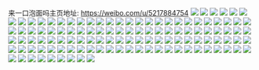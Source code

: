 来一口泡面吗主页地址: https://weibo.com/u/5217884754 
![](https://wx4.sinaimg.cn/mw2000/005H7Ibwgy1h94ilfiqzcj30u01407b7.jpg) 
![](https://wx4.sinaimg.cn/mw2000/005H7Ibwgy1h94ilg5467j30u010q121.jpg) 
![](https://wx4.sinaimg.cn/mw2000/005H7Ibwgy1h94ilgm7kgj30u012cgv7.jpg) 
![](https://wx4.sinaimg.cn/mw2000/005H7Ibwgy1h94ilh3495j30u012gwn9.jpg) 
![](https://wx4.sinaimg.cn/mw2000/005H7Ibwgy1h94ilhu8icj30u00watf1.jpg) 
![](https://wx4.sinaimg.cn/mw2000/005H7Ibwgy1h8jiourk92j30u0191wnj.jpg) 
![](https://wx4.sinaimg.cn/mw2000/005H7Ibwgy1h8jiov6nvdj30u0191qba.jpg) 
![](https://wx4.sinaimg.cn/mw2000/005H7Ibwgy1h8jiowegikj30u0191qbx.jpg) 
![](https://wx4.sinaimg.cn/mw2000/005H7Ibwgy1h8jioue70gj30u01917cp.jpg) 
![](https://wx4.sinaimg.cn/mw2000/005H7Ibwgy1h8jiowxaisj30u0190alc.jpg) 
![](https://wx4.sinaimg.cn/mw2000/005H7Ibwgy1h8bowjv715j30u01407c4.jpg) 
![](https://wx4.sinaimg.cn/mw2000/005H7Ibwgy1h8bowjacp8j30u014046a.jpg) 
![](https://wx4.sinaimg.cn/mw2000/005H7Ibwgy1h8aqxk5sg1j30u01407c2.jpg) 
![](https://wx4.sinaimg.cn/mw2000/005H7Ibwgy1h8aqxjfpzuj30u012ndo0.jpg) 
![](https://wx4.sinaimg.cn/mw2000/005H7Ibwgy1h8aqxkprq3j30u0140qbj.jpg) 
![](https://wx4.sinaimg.cn/mw2000/005H7Ibwgy1h8aqxlvnikj30u00zmgrv.jpg) 
![](https://wx4.sinaimg.cn/mw2000/005H7Ibwgy1h82cpd88a8j30u014017h.jpg) 
![](https://wx4.sinaimg.cn/mw2000/005H7Ibwgy1h82cpdm2chj30u01407hg.jpg) 
![](https://wx4.sinaimg.cn/mw2000/005H7Ibwgy1h82cpzgeulj30u0140jxv.jpg) 
![](https://wx4.sinaimg.cn/mw2000/005H7Ibwgy1h82cpzrhk0j30u011w7bf.jpg) 
![](https://wx4.sinaimg.cn/mw2000/005H7Ibwgy1h82cq02z48j30u0140dl5.jpg) 
![](https://wx4.sinaimg.cn/mw2000/005H7Ibwgy1h82cq0ej7kj30m8100ae6.jpg) 
![](https://wx4.sinaimg.cn/mw2000/005H7Ibwgy1h7z1ax4wymj30u00u0tcr.jpg) 
![](https://wx4.sinaimg.cn/mw2000/005H7Ibwgy1h7z1axjekej30u00u0tep.jpg) 
![](https://wx4.sinaimg.cn/mw2000/005H7Ibwgy1h7z1av2ilbj30u00u044w.jpg) 
![](https://wx4.sinaimg.cn/mw2000/005H7Ibwgy1h7z1avfcu6j30u00yjgp6.jpg) 
![](https://wx4.sinaimg.cn/mw2000/005H7Ibwgy1h7z1avygk6j30u00u0q7h.jpg) 
![](https://wx4.sinaimg.cn/mw2000/005H7Ibwgy1h7z1axthquj30u01400wq.jpg) 
![](https://wx4.sinaimg.cn/mw2000/005H7Ibwgy1h7pj0k90duj30u014045d.jpg) 
![](https://wx4.sinaimg.cn/mw2000/005H7Ibwgy1h7pj0kwcppj30u0140gsq.jpg) 
![](https://wx4.sinaimg.cn/mw2000/005H7Ibwgy1h7pj0lnsorj30u00z4q9k.jpg) 
![](https://wx4.sinaimg.cn/mw2000/005H7Ibwgy1h7pj0mu1tgj30u00u0jxc.jpg) 
![](https://wx4.sinaimg.cn/mw2000/005H7Ibwgy1h7pj0nevafj30u01407fg.jpg) 
![](https://wx4.sinaimg.cn/mw2000/005H7Ibwgy1h7pj0nvzecj30u0140101.jpg) 
![](https://wx4.sinaimg.cn/mw2000/005H7Ibwgy1h7pj0oep1uj30u0191aj9.jpg) 
![](https://wx4.sinaimg.cn/mw2000/005H7Ibwgy1h7pj0oym02j30u019110t.jpg) 
![](https://wx4.sinaimg.cn/mw2000/005H7Ibwgy1h7n7zsvciej30n00n0mz4.jpg) 
![](https://wx4.sinaimg.cn/mw2000/005H7Ibwgy1h7n7zt9h4mj30u012f454.jpg) 
![](https://wx4.sinaimg.cn/mw2000/005H7Ibwgy1h7ef1c9257j30u019bn5i.jpg) 
![](https://wx4.sinaimg.cn/mw2000/005H7Ibwgy1h7ef1ebb87j30u0190q52.jpg) 
![](https://wx4.sinaimg.cn/mw2000/005H7Ibwgy1h7ef1dkvntj30u0190n7v.jpg) 
![](https://wx4.sinaimg.cn/mw2000/005H7Ibwgy1h7ef1fjtjbj30u0190431.jpg) 
![](https://wx4.sinaimg.cn/mw2000/005H7Ibwgy1h7ef1gahlfj30u0190n5g.jpg) 
![](https://wx4.sinaimg.cn/mw2000/005H7Ibwgy1h7ef1hkmz4j31900u0q9z.jpg) 
![](https://wx4.sinaimg.cn/mw2000/005H7Ibwgy1h79gzv7sm5j31900u0gt6.jpg) 
![](https://wx4.sinaimg.cn/mw2000/005H7Ibwgy1h79gzw3cevj31900u0q96.jpg) 
![](https://wx4.sinaimg.cn/mw2000/005H7Ibwgy1h79gzwlfhzj30u0190n2c.jpg) 
![](https://wx4.sinaimg.cn/mw2000/005H7Ibwgy1h79gzzinhsj30u014otld.jpg) 
![](https://wx4.sinaimg.cn/mw2000/005H7Ibwgy1h79gzukjn8j30u0140n26.jpg) 
![](https://wx4.sinaimg.cn/mw2000/005H7Ibwgy1h79gzxjz5mj30s90xin1w.jpg) 
![](https://wx4.sinaimg.cn/mw2000/005H7Ibwgy1h79gzy62ezj30u01400zm.jpg) 
![](https://wx4.sinaimg.cn/mw2000/005H7Ibwgy1h79gzz0245j30u0140n3r.jpg) 
![](https://wx4.sinaimg.cn/mw2000/005H7Ibwgy1h79h025cl5j30u0140ajb.jpg) 
![](https://wx4.sinaimg.cn/mw2000/005H7Ibwgy1h79gzx67p1j30u019142v.jpg) 
![](https://wx4.sinaimg.cn/mw2000/005H7Ibwgy1h79h003jljj30u019046u.jpg) 
![](https://wx4.sinaimg.cn/mw2000/005H7Ibwgy1h76ynpphnqj30u01400yy.jpg) 
![](https://wx4.sinaimg.cn/mw2000/005H7Ibwgy1h6vveswfruj30u012c46k.jpg) 
![](https://wx4.sinaimg.cn/mw2000/005H7Ibwgy1h6vvetumzvj30tm0qp42m.jpg) 
![](https://wx4.sinaimg.cn/mw2000/005H7Ibwgy1h6vvetbupjj30u0140755.jpg) 
![](https://wx4.sinaimg.cn/mw2000/005H7Ibwgy1h6vveubc4hj30u00wawfc.jpg) 
![](https://wx4.sinaimg.cn/mw2000/005H7Ibwgy1h6vvev4k28j30u00vyjwp.jpg) 
![](https://wx4.sinaimg.cn/mw2000/005H7Ibwgy1h6vvew70j7j30u0140tgy.jpg) 
![](https://wx4.sinaimg.cn/mw2000/005H7Ibwgy1h6vvex7rqij30u00um0zm.jpg) 
![](https://wx4.sinaimg.cn/mw2000/005H7Ibwgy1h6vvexnov3j30pl0sgae8.jpg) 
![](https://wx4.sinaimg.cn/mw2000/005H7Ibwgy1h6iv79h6dzj30u01400y1.jpg) 
![](https://wx4.sinaimg.cn/mw2000/005H7Ibwly1h6fa8r5j9lj30u0140grk.jpg) 
![](https://wx4.sinaimg.cn/mw2000/005H7Ibwly1h6fa8v75ytj30u0140dpc.jpg) 
![](https://wx4.sinaimg.cn/mw2000/005H7Ibwly1h6fa8ympbjj30u0140wf6.jpg) 
![](https://wx4.sinaimg.cn/mw2000/005H7Ibwly1h6fa90a3j2j30u0140gq9.jpg) 
![](https://wx4.sinaimg.cn/mw2000/005H7Ibwgy1h67fkdrdijj30u0140t9q.jpg) 
![](https://wx4.sinaimg.cn/mw2000/005H7Ibwgy1h67fkblvq3j30u0140tax.jpg) 
![](https://wx4.sinaimg.cn/mw2000/005H7Ibwgy1h67fkc8lq6j30u01400uy.jpg) 
![](https://wx4.sinaimg.cn/mw2000/005H7Ibwgy1h67fkctp9aj30u0140wgp.jpg) 
![](https://wx4.sinaimg.cn/mw2000/005H7Ibwgy1h67fkdazt9j30u013mjuh.jpg) 
![](https://wx4.sinaimg.cn/mw2000/005H7Ibwgy1h5ebjm2xhhj30u0140k1f.jpg) 
![](https://wx4.sinaimg.cn/mw2000/005H7Ibwgy1h5ebjnk9wsj30u01407e7.jpg) 
![](https://wx4.sinaimg.cn/mw2000/005H7Ibwgy1h5c3ymkab9j30u0140qam.jpg) 
![](https://wx4.sinaimg.cn/mw2000/005H7Ibwgy1h5c3ynb8y6j30u0140q8r.jpg) 
![](https://wx4.sinaimg.cn/mw2000/005H7Ibwgy1h5c3ynzhjij30u0140dme.jpg) 
![](https://wx4.sinaimg.cn/mw2000/005H7Ibwgy1h57bizua1pj30u0140dom.jpg) 
![](https://wx4.sinaimg.cn/mw2000/005H7Ibwgy1h57bj1l6rmj30u0140alt.jpg) 
![](https://wx4.sinaimg.cn/mw2000/005H7Ibwgy1h57bixzhhkj30u0140gu4.jpg) 
![](https://wx4.sinaimg.cn/mw2000/005H7Ibwgy1h53o73vgl6j30u0140k0s.jpg) 
![](https://wx4.sinaimg.cn/mw2000/005H7Ibwgy1h53o72bunnj30ph0sgjur.jpg) 
![](https://wx4.sinaimg.cn/mw2000/005H7Ibwgy1h53o75fl1pj30u013yqa9.jpg) 
![](https://wx4.sinaimg.cn/mw2000/005H7Ibwgy1h4qhapjcfzj30u0140tgh.jpg) 
![](https://wx4.sinaimg.cn/mw2000/005H7Ibwgy1h4qhaq30qnj30u014010p.jpg) 
![](https://wx4.sinaimg.cn/mw2000/005H7Ibwgy1h4qhaqooyfj30u0140n2d.jpg) 
![](https://wx4.sinaimg.cn/mw2000/005H7Ibwgy1h4o9sge4vbj30u00u0n5x.jpg) 
![](https://wx4.sinaimg.cn/mw2000/005H7Ibwgy1h4o9sfc69sj30u00u0dn0.jpg) 
![](https://wx4.sinaimg.cn/mw2000/005H7Ibwgy1h4o9shaz61j30u01400zp.jpg) 
![](https://wx4.sinaimg.cn/mw2000/005H7Ibwgy1h4j2gb3vtjj30u00u0gqd.jpg) 
![](https://wx4.sinaimg.cn/mw2000/005H7Ibwgy1h4ekk210e5j30u00z0gtw.jpg) 
![](https://wx4.sinaimg.cn/mw2000/005H7Ibwgy1h4ekk1a87gj30u011sdoy.jpg) 
![](https://wx4.sinaimg.cn/mw2000/005H7Ibwgy1h4duy4daf8j30u00u0tdh.jpg) 
![](https://wx4.sinaimg.cn/mw2000/005H7Ibwgy1h4duy4pqrgj30u00xagsp.jpg) 
![](https://wx4.sinaimg.cn/mw2000/005H7Ibwgy1h4duy54cq3j30u00u00zf.jpg) 
![](https://wx4.sinaimg.cn/mw2000/005H7Ibwgy1h4duy3o2idj30u00u0jy7.jpg) 
![](https://wx4.sinaimg.cn/mw2000/005H7Ibwly1h3q723661gj30u011uahc.jpg) 
![](https://wx4.sinaimg.cn/mw2000/005H7Ibwgy1h152gw8zz0j30u03xmb29.jpg) 
![](https://wx4.sinaimg.cn/mw2000/005H7Ibwgy1h152gy7p54j30u03df7wh.jpg) 
![](https://wx4.sinaimg.cn/mw2000/005H7Ibwgy1h152h0blloj30u0500hdt.jpg) 
![](https://wx4.sinaimg.cn/mw2000/005H7Ibwgy1h152h4ooodj30u05u0u0x.jpg) 
![](https://wx4.sinaimg.cn/mw2000/005H7Ibwgy1h152gusfgxj30u0460b29.jpg) 
![](https://wx4.sinaimg.cn/mw2000/005H7Ibwgy1h152h8b3ztj30u0460e81.jpg) 
![](https://wx4.sinaimg.cn/mw2000/005H7Ibwgy1h152hbwnyhj30u03xde81.jpg) 
![](https://wx4.sinaimg.cn/mw2000/005H7Ibwgy1h152heah71j30u03x3e81.jpg) 
![](https://wx4.sinaimg.cn/mw2000/005H7Ibwgy1h152hghdjbj30u05tbhdt.jpg) 
![](https://wx4.sinaimg.cn/mw2000/005H7Ibwgy1gsitq3z4yej30u00u0dnp.jpg) 
![](https://wx4.sinaimg.cn/mw2000/005H7Ibwgy1gsitq5j86cj60u00u07ch02.jpg) 
![](https://wx4.sinaimg.cn/mw2000/005H7Ibwgy1gsitq6zqmsj30u00u07cd.jpg) 
![](https://wx4.sinaimg.cn/mw2000/005H7Ibwgy1gsitq98uptj30u00u0116.jpg) 
![](https://wx4.sinaimg.cn/mw2000/005H7Ibwly1ghipb670kcj33402c01kx.jpg) 
![](https://wx4.sinaimg.cn/mw2000/005H7Ibwly1ghipb7le5vj33402c0wyw.jpg) 
![](https://wx4.sinaimg.cn/mw2000/005H7Ibwly1ghipb4wq8jj32c02c01kx.jpg) 
